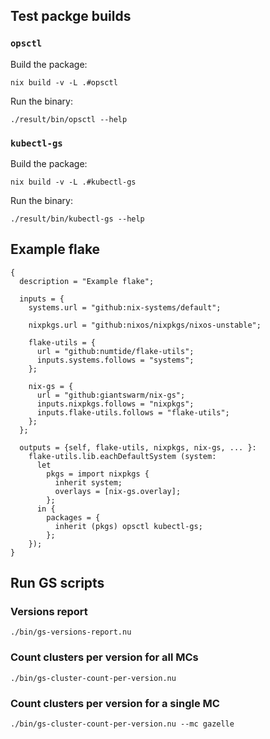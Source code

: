 ## Test packge builds

### `opsctl`

Build the package:
```
nix build -v -L .#opsctl
```

Run the binary:
```
./result/bin/opsctl --help
```

### `kubectl-gs`

Build the package:
```
nix build -v -L .#kubectl-gs
```

Run the binary:
```
./result/bin/kubectl-gs --help
```


## Example flake

```
{
  description = "Example flake";

  inputs = {
    systems.url = "github:nix-systems/default";

    nixpkgs.url = "github:nixos/nixpkgs/nixos-unstable";

    flake-utils = {
      url = "github:numtide/flake-utils";
      inputs.systems.follows = "systems";
    };

    nix-gs = {
      url = "github:giantswarm/nix-gs";
      inputs.nixpkgs.follows = "nixpkgs";
      inputs.flake-utils.follows = "flake-utils";
    };
  };

  outputs = {self, flake-utils, nixpkgs, nix-gs, ... }:
    flake-utils.lib.eachDefaultSystem (system:
      let
        pkgs = import nixpkgs {
          inherit system;
          overlays = [nix-gs.overlay];
        };
      in {
        packages = {
          inherit (pkgs) opsctl kubectl-gs;
        };
    });
}
```


## Run GS scripts

### Versions report

```
./bin/gs-versions-report.nu
```

### Count clusters per version for all MCs

```
./bin/gs-cluster-count-per-version.nu
```

### Count clusters per version for a single MC

```
./bin/gs-cluster-count-per-version.nu --mc gazelle
```
